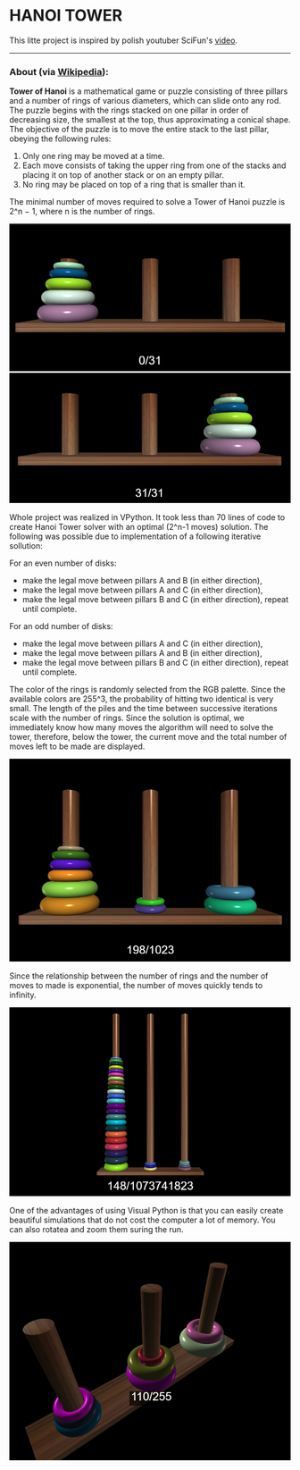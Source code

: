 # HANOI TOWER
This litte project is inspired by polish youtuber SciFun's [video](https://www.youtube.com/watch?v=iG4lHkfuu8I).
___
### About (via [Wikipedia](https://en.wikipedia.org/wiki/Tower_of_Hanoi)):
**Tower of Hanoi** is a mathematical game or puzzle consisting of three pillars and a number of rings of various diameters, which can slide onto any rod. The puzzle begins with the rings stacked on one pillar in order of decreasing size, the smallest at the top, thus approximating a conical shape. The objective of the puzzle is to move the entire stack to the last pillar, obeying the following rules:
1. Only one ring may be moved at a time.
1. Each move consists of taking the upper ring from one of the stacks and placing it on top of another stack or on an empty pillar.
1. No ring may be placed on top of a ring that is smaller than it.

The minimal number of moves required to solve a Tower of Hanoi puzzle is 2^n − 1, where n is the number of rings.

![](images/start.png)
![](images/end.png)


Whole project was realized in VPython. It took less than 70 lines of code to create Hanoi Tower solver with an optimal (2^n-1 moves) solution. The following was possible due to implementation of a following iterative sollution:

For an even number of disks:
- make the legal move between pillars A and B (in either direction),
- make the legal move between pillars A and C (in either direction),
- make the legal move between pillars B and C (in either direction),
repeat until complete.

For an odd number of disks:
- make the legal move between pillars A and C (in either direction),
- make the legal move between pillars A and B (in either direction),
- make the legal move between pillars B and C (in either direction),
repeat until complete.

The color of the rings is randomly selected from the RGB palette. Since the available colors are 255^3, the probability of hitting two identical is very small. The length of the piles and the time between successive iterations scale with the number of rings. Since the solution is optimal, we immediately know how many moves the algorithm will need to solve the tower, therefore, below the tower, the current move and the total number of moves left to be made are displayed.

![](images/solving.png)

Since the relationship between the number of rings and the number of moves to made is exponential, the number of moves quickly tends to infinity.

![](images/big_one.png)

One of the advantages of using Visual Python is that you can easily create beautiful simulations that do not cost the computer a lot of memory. You can also rotatea and zoom them suring the run.

![](images/rotate.png)
